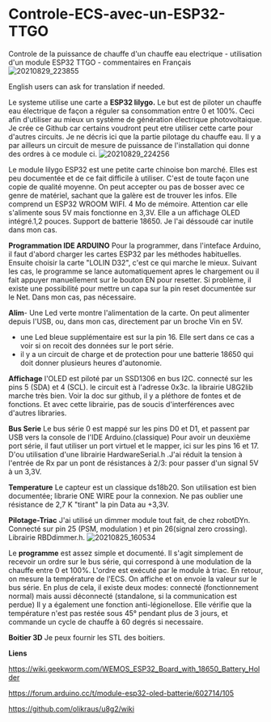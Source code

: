# Controle-ECS-avec-un-ESP32-TTGO
Controle de la puissance de chauffe d'un chauffe eau electrique - utilisation d'un module ESP32 TTGO - commentaires en Français
![20210829_223855](https://user-images.githubusercontent.com/16886296/131267693-ceaec2de-1e1c-413b-b61f-e74991a69c4a.jpg)

English users can ask for translation if needed.

Le systeme utilise une carte a **ESP32 lilygo.**
Le but est de piloter un chauffe eau électrique de façon a réguler sa consommation entre 0 et 100%. Ceci afin d'utiliser au mieux un système de génération électrique photovoltaique. Je crée ce Github car certains voudront peut etre utiliser cette carte pour d'autres circuits.
Je ne décris ici que la partie pilotage du chauffe eau. Il y a par ailleurs un circuit de mesure de puissance de l'installation qui donne des ordres à ce module ci.
![20210829_224256](https://user-images.githubusercontent.com/16886296/131266591-68f8126a-7ded-4c9b-9175-63dceb8d9774.jpg)

Le module lilygo ESP32 est une petite carte chinoise bon marché. Elles est peu documentée et de ce fait difficile à utiliser.
C'est de toute façon une copie de qualité moyenne. On peut accepter ou pas de bosser avec ce genre de matériel, sachant que la galère est de trouver les infos.
Elle comprend un ESP32 WROOM WIFI. 4 Mo de mémoire.
Attention car elle s'alimente sous 5V mais fonctionne en 3,3V.
Elle a un affichage OLED intégré.1,2 pouces.
Support de batterie 18650. Je l'ai déssoudé car inutile dans mon cas.

**Programmation IDE ARDUINO**
Pour la programmer, dans l'inteface Arduino, il faut d'abord charger les cartes ESP32 par les méthodes habituelles.
Ensuite choisir la carte "LOLIN D32", c'est ce qui marche le mieux.
Suivant les cas, le programme se lance automatiquement apres le chargement ou il fait appuyer manuellement sur le bouton EN pour resetter.
Si problème, il existe une possibilité pour mettre un capa sur la pin reset documentée sur le Net.  Dans mon cas, pas nécessaire.

**Alim**- Une Led verte montre l'alimentation de la carte. On peut alimenter depuis l'USB, ou, dans mon cas, directement par un broche Vin en 5V.
- une Led bleue supplémentaire est sur la pin 16. Elle sert dans ce cas a voir si on recoit des données sur le port série.
- il y a un circuit de charge et de protection pour une batterie 18650 qui doit donner plusieurs heures d'autonomie. 

**Affichage**
l'OLED est piloté par un SSD1306 en bus I2C. connecté sur les pins 5 (SDA) et 4 (SCL). le circuit est à l'adresse 0x3c.
la librairie U8G2lib marche très bien. Voir la doc sur github, il y a pléthore de fontes et de fonctions. Et avec cette librairie, pas de soucis d'interférences avec d'autres libraries.

**Bus Serie**
Le bus série  0 est mappé sur les pins D0 et D1, et passent par USB vers la console de l'IDE Arduino.(classique)
Pour avoir un deuxième port série, il faut utiliser un port virtuel et le mapper, ici sur les pins  16 et 17. 
D'ou utilisation d'une librairie HardwareSerial.h .J'ai réduit la tension à l'entrée de Rx par un pont de résistances à 2/3: pour passer d'un signal 5V à un 3,3V.

**Temperature** 
Le capteur est un classique ds18b20. Son utilisation est bien documentée; librarie ONE WIRE pour la connexion. Ne pas oublier une résistance de 2,7 K "tirant" la pin Data au +3,3V.

**Pilotage-Triac**
J'ai utilisé un dimmer module tout fait, de chez robotDYn. Connecté sur pin 25 (PSM, modulation ) et pin 26(signal zero crossing).
Librairie RBDdimmer.h.
![20210825_160534](https://user-images.githubusercontent.com/16886296/131267850-9fc950e2-f41c-4560-a304-7423ebd713dc.jpg)

Le **programme** est assez simple et documenté.
Il s'agit simplement de recevoir un ordre sur le bus série, qui correspond à une modulation de la chauffe entre 0 et 100%. L'ordre est exécuté par le module à triac.
En retour, on mesure la température de l'ECS. On affiche et on envoie la valeur sur le bus série.
En plus de cela, il existe deux modes: connecté (fonctionnement normal) mais aussi déconnecté (standalone, si la communication est perdue)
Il y a également une fonction anti-légionellose. Elle vérifie que la température n'est pas restée sous 45° pendant plus de 3 jours, et commande un cycle de chauffe à 60 degrés si necessaire.

**Boitier 3D**
Je peux fournir les STL des boitiers.

**Liens**

https://wiki.geekworm.com/WEMOS_ESP32_Board_with_18650_Battery_Holder

https://forum.arduino.cc/t/module-esp32-oled-batterie/602714/105

https://github.com/olikraus/u8g2/wiki


